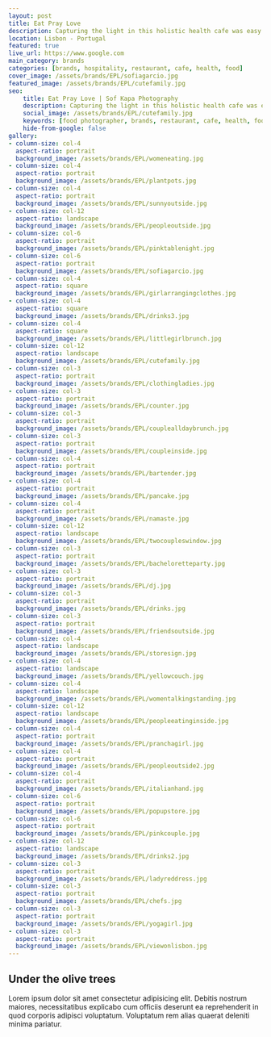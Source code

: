 ```yaml
---
layout: post
title: Eat Pray Love
description: Capturing the light in this holistic health cafe was easy. From their delicious brunches to restoring yoga classes... 
location: Lisbon - Portugal
featured: true
live_url: https://www.google.com
main_category: brands
categories: [brands, hospitality, restaurant, cafe, health, food]
cover_image: /assets/brands/EPL/sofiagarcio.jpg
featured_image: /assets/brands/EPL/cutefamily.jpg
seo:
    title: Eat Pray Love | Sof Kapa Photography
    description: Capturing the light in this holistic health cafe was easy. From their delicious brunches to restoring yoga classes... 
    social_image: /assets/brands/EPL/cutefamily.jpg
    keywords: [food photographer, brands, restaurant, cafe, health, food, lisbon]
    hide-from-google: false 
gallery:
- column-size: col-4
  aspect-ratio: portrait
  background_image: /assets/brands/EPL/womeneating.jpg
- column-size: col-4
  aspect-ratio: portrait
  background_image: /assets/brands/EPL/plantpots.jpg
- column-size: col-4
  aspect-ratio: portrait
  background_image: /assets/brands/EPL/sunnyoutside.jpg
- column-size: col-12
  aspect-ratio: landscape
  background_image: /assets/brands/EPL/peopleoutside.jpg
- column-size: col-6
  aspect-ratio: portrait
  background_image: /assets/brands/EPL/pinktablenight.jpg
- column-size: col-6
  aspect-ratio: portrait
  background_image: /assets/brands/EPL/sofiagarcio.jpg
- column-size: col-4
  aspect-ratio: square
  background_image: /assets/brands/EPL/girlarrangingclothes.jpg
- column-size: col-4
  aspect-ratio: square
  background_image: /assets/brands/EPL/drinks3.jpg
- column-size: col-4
  aspect-ratio: square
  background_image: /assets/brands/EPL/littlegirlbrunch.jpg
- column-size: col-12
  aspect-ratio: landscape
  background_image: /assets/brands/EPL/cutefamily.jpg
- column-size: col-3
  aspect-ratio: portrait
  background_image: /assets/brands/EPL/clothingladies.jpg
- column-size: col-3
  aspect-ratio: portrait
  background_image: /assets/brands/EPL/counter.jpg
- column-size: col-3
  aspect-ratio: portrait
  background_image: /assets/brands/EPL/couplealldaybrunch.jpg
- column-size: col-3
  aspect-ratio: portrait
  background_image: /assets/brands/EPL/coupleinside.jpg
- column-size: col-4
  aspect-ratio: portrait
  background_image: /assets/brands/EPL/bartender.jpg
- column-size: col-4
  aspect-ratio: portrait
  background_image: /assets/brands/EPL/pancake.jpg
- column-size: col-4
  aspect-ratio: portrait
  background_image: /assets/brands/EPL/namaste.jpg
- column-size: col-12
  aspect-ratio: landscape
  background_image: /assets/brands/EPL/twocoupleswindow.jpg
- column-size: col-3
  aspect-ratio: portrait
  background_image: /assets/brands/EPL/bacheloretteparty.jpg
- column-size: col-3
  aspect-ratio: portrait
  background_image: /assets/brands/EPL/dj.jpg
- column-size: col-3
  aspect-ratio: portrait
  background_image: /assets/brands/EPL/drinks.jpg
- column-size: col-3
  aspect-ratio: portrait
  background_image: /assets/brands/EPL/friendsoutside.jpg
- column-size: col-4
  aspect-ratio: landscape
  background_image: /assets/brands/EPL/storesign.jpg
- column-size: col-4
  aspect-ratio: landscape
  background_image: /assets/brands/EPL/yellowcouch.jpg
- column-size: col-4
  aspect-ratio: landscape
  background_image: /assets/brands/EPL/womentalkingstanding.jpg
- column-size: col-12
  aspect-ratio: landscape
  background_image: /assets/brands/EPL/peopleeatinginside.jpg
- column-size: col-4
  aspect-ratio: portrait
  background_image: /assets/brands/EPL/pranchagirl.jpg
- column-size: col-4
  aspect-ratio: portrait
  background_image: /assets/brands/EPL/peopleoutside2.jpg
- column-size: col-4
  aspect-ratio: portrait
  background_image: /assets/brands/EPL/italianhand.jpg
- column-size: col-6
  aspect-ratio: portrait
  background_image: /assets/brands/EPL/popupstore.jpg
- column-size: col-6
  aspect-ratio: portrait
  background_image: /assets/brands/EPL/pinkcouple.jpg
- column-size: col-12
  aspect-ratio: landscape
  background_image: /assets/brands/EPL/drinks2.jpg
- column-size: col-3
  aspect-ratio: portrait
  background_image: /assets/brands/EPL/ladyreddress.jpg
- column-size: col-3
  aspect-ratio: portrait
  background_image: /assets/brands/EPL/chefs.jpg
- column-size: col-3
  aspect-ratio: portrait
  background_image: /assets/brands/EPL/yogagirl.jpg
- column-size: col-3
  aspect-ratio: portrait
  background_image: /assets/brands/EPL/viewonlisbon.jpg
---
```


## Under the olive trees

Lorem ipsum dolor sit amet consectetur adipisicing elit. Debitis nostrum maiores, necessitatibus explicabo cum officiis deserunt ea reprehenderit in quod corporis adipisci voluptatum. Voluptatum rem alias quaerat deleniti minima pariatur.


